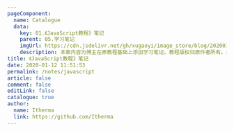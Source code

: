 ```yaml
---
pageComponent: 
  name: Catalogue
  data: 
    key: 01.《JavaScript教程》笔记
    parent: 05.学习笔记
    imgUrl: https://cdn.jsdelivr.net/gh/xugaoyi/image_store/blog/20200112120340.png
    description: 本章内容为博主在原教程基础上添加学习笔记，教程版权归原作者所有。来源：<a href='https://wangdoc.com/javascript/' target='_blank'>JavaScript教程</a>
title: 《JavaScript教程》笔记
date: 2020-01-12 11:51:53
permalink: /notes/javascript
article: false
comment: false
editLink: false
catalogue: true
author: 
  name: Itherma
  link: https://github.com/Itherma
---
```


